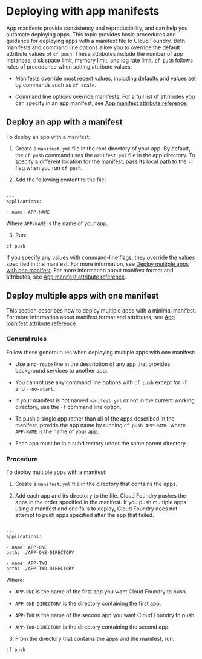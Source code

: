 # Deploying with app manifests
App manifests provide consistency and reproducibility, and can help you automate deploying apps. This topic provides basic procedures and guidance for deploying apps with a manifest file to Cloud Foundry.
Both manifests and command line options allow you to override the default attribute values of `cf push`. These attributes include the number of app instances, disk space limit, memory limit, and log rate limit.
`cf push` follows rules of precedence when setting attribute values:

* Manifests override most recent values, including defaults and values set by commands such as `cf scale`.

* Command line options override manifests.
For a full list of attributes you can specify in an app manifest, see [App manifest attribute reference](https://docs.cloudfoundry.org/devguide/deploy-apps/manifest-attributes.html).

## Deploy an app with a manifest
To deploy an app with a manifest:

1. Create a `manifest.yml` file in the root directory of your app. By default, the `cf push` command uses the `manifest.yml` file in the app directory. To specify a different location for the manifest, pass its local path to the `-f` flag when you run `cf push`.

2. Add the following content to the file:
```

---
applications:

- name: APP-NAME
```
Where `APP-NAME` is the name of your app.

3. Run:
```
cf push
```
If you specify any values with command-line flags, they override the values specified in the manifest. For more information, see [Deploy multiple apps with one manifest](https://docs.cloudfoundry.org/devguide/deploy-apps/manifest.html#multi-apps).
For more information about manifest format and attributes, see [App manifest attribute reference](https://docs.cloudfoundry.org/devguide/deploy-apps/manifest-attributes.html).

## Deploy multiple apps with one manifest
This section describes how to deploy multiple apps with a minimal manifest. For more information about manifest format and attributes, see [App manifest attribute reference](https://docs.cloudfoundry.org/devguide/deploy-apps/manifest-attributes.html).

### General rules
Follow these general rules when deploying multiple apps with one manifest:

* Use a `no-route` line in the description of any app that provides background services to another app.

* You cannot use any command line options with `cf push` except for `-f` and `--no-start`.

+ If your manifest is not named `manifest.yml` or not in the current working directory, use the `-f` command line option.

* To push a single app rather than all of the apps described in the manifest, provide the app name by running `cf push APP-NAME`, where `APP-NAME` is the name of your app.

* Each app must be in a subdirectory under the same parent directory.

### Procedure
To deploy multiple apps with a manifest:

1. Create a `manifest.yml` file in the directory that contains the apps.

2. Add each app and its directory to the file. Cloud Foundry pushes the apps in the order specified in the manifest. If you push multiple apps using a manifest and one fails to deploy, Cloud Foundry does not attempt to push apps specified after the app that failed.
```

---
applications:

- name: APP-ONE
path: ./APP-ONE-DIRECTORY

- name: APP-TWO
path: ./APP-TWO-DIRECTORY
```
Where:

* `APP-ONE` is the name of the first app you want Cloud Foundry to push.

* `APP-ONE-DIRECTORY` is the directory containing the first app.

* `APP-TWO` is the name of the second app you want Cloud Foundry to push.

* `APP-TWO-DIRECTORY` is the directory containing the second app.

3. From the directory that contains the apps and the manifest, run:
```
cf push
```